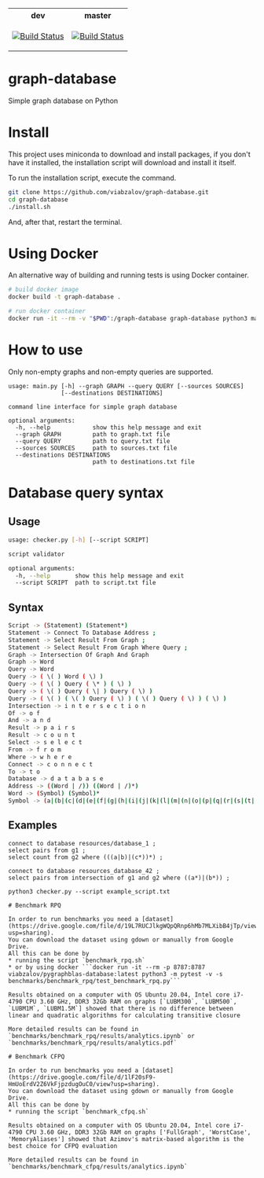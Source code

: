 <table>
<tr>
<th>
dev
</th>
<th>
master
</th>
</tr>
<tr>
<td>

[![Build Status](https://travis-ci.com/viabzalov/graph-database.svg?branch=dev)](https://travis-ci.com/viabzalov/graph-database)

</td>
<td>

[![Build Status](https://travis-ci.com/viabzalov/graph-database.svg?branch=master)](https://travis-ci.com/viabzalov/graph-database)

</td>
</tr>
</table>

# graph-database
Simple graph database on Python

# Install

This project uses miniconda to download and install packages, if you don't have it installed, the installation script will download and install it itself.

To run the installation script, execute the command.

```bash
git clone https://github.com/viabzalov/graph-database.git
cd graph-database
./install.sh
```

And, after that, restart the terminal.

# Using Docker

An alternative way of building and running tests is using Docker container.

```bash
# build docker image
docker build -t graph-database .

# run docker container
docker run -it --rm -v "$PWD":/graph-database graph-database python3 main.py
```

# How to use

Only non-empty graphs and non-empty queries are supported.

```
usage: main.py [-h] --graph GRAPH --query QUERY [--sources SOURCES]
               [--destinations DESTINATIONS]

command line interface for simple graph database

optional arguments:
  -h, --help            show this help message and exit
  --graph GRAPH         path to graph.txt file
  --query QUERY         path to query.txt file
  --sources SOURCES     path to sources.txt file
  --destinations DESTINATIONS
                        path to destinations.txt file

```

# Database query syntax

## Usage
```bash
usage: checker.py [-h] [--script SCRIPT]

script validator

optional arguments:
  -h, --help       show this help message and exit
  --script SCRIPT  path to script.txt file
```

## Syntax
```bash
Script -> (Statement) (Statement*)
Statement -> Connect To Database Address ;
Statement -> Select Result From Graph ;
Statement -> Select Result From Graph Where Query ;
Graph -> Intersection Of Graph And Graph
Graph -> Word
Query -> Word
Query -> ( \( ) Word ( \) )
Query -> ( \( ) Query ( \* ) ( \) )
Query -> ( \( ) Query ( \| ) Query ( \) )
Query -> ( \( ) ( \( ) Query ( \) ) ( \( ) Query ( \) ) ( \) )
Intersection -> i n t e r s e c t i o n
Of -> o f
And -> a n d
Result -> p a i r s
Result -> c o u n t
Select -> s e l e c t
From -> f r o m
Where -> w h e r e
Connect -> c o n n e c t
To -> t o
Database -> d a t a b a s e
Address -> ((Word | /)) ((Word | /)*)
Word -> (Symbol) (Symbol)*
Symbol -> (a|(b|(c|(d|(e|(f|(g|(h|(i|(j|(k|(l|(m|(n|(o|(p|(q|(r|(s|(t|(u|(v|(w|(x|(y|(z|(0|(1|(2|(3|(4|(5|(6|(7|(8|(9|_))))))))))))))))))))))))))))))))))))
```

## Examples

```
connect to database resources/database_1 ;
select pairs from g1 ;
select count from g2 where (((a|b)|(c*))*) ;
```

```
connect to database resources_database_42 ;
select pairs from intersection of g1 and g2 where ((a*)|(b*)) ;
```

```
python3 checker.py --script example_script.txt

# Benchmark RPQ

In order to run benchmarks you need a [dataset](https://drive.google.com/file/d/19L7RUCJlkgWQpQRnp6hMb7MLXibB4jTp/view?usp=sharing). 
You can download the dataset using gdown or manually from Google Drive.
All this can be done by 
* running the script `benchmark_rpq.sh` 
* or by using docker ```docker run -it --rm -p 8787:8787 viabzalov/pygraphblas-database:latest python3 -m pytest -v -s benchmarks/benchmark_rpq/test_benchmark_rpq.py```

Results obtained on a computer with OS Ubuntu 20.04, Intel core i7-4790 CPU 3.60 GHz, DDR3 32Gb RAM on graphs [`LUBM300`, `LUBM500`, `LUBM1M`, `LUBM1.5M`] showed that there is no difference between linear and quadratic algorithms for calculating transitive closure

More detailed results can be found in `benchmarks/benchmark_rpq/results/analytics.ipynb` or `benchmarks/benchmark_rpq/results/analytics.pdf`

# Benchmark CFPQ

In order to run benchmarks you need a [dataset](https://drive.google.com/file/d/1lF20sF9-HmUoErdV2Z6VkFjpzdugOuC0/view?usp=sharing). 
You can download the dataset using gdown or manually from Google Drive.
All this can be done by 
* running the script `benchmark_cfpq.sh` 

Results obtained on a computer with OS Ubuntu 20.04, Intel core i7-4790 CPU 3.60 GHz, DDR3 32Gb RAM on graphs ['FullGraph', 'WorstCase', 'MemoryAliases'] showed that Azimov's matrix-based algorithm is the best choice for CFPQ evaluation

More detailed results can be found in `benchmarks/benchmark_cfpq/results/analytics.ipynb`
